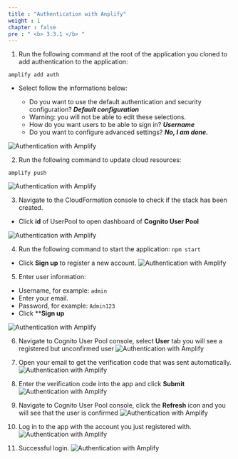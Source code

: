 ```yaml
---
title : "Authentication with Anplify"
weight : 1
chapter : false
pre : " <b> 3.3.1 </b> "
---
```


1. Run the following command at the root of the application you cloned to add authentication to the application:

```
amplify add auth

```

+ Select follow the informations below:

    - Do you want to use the default authentication and security configuration? ***Default configuration***
    - Warning: you will not be able to edit these selections.
    - How do you want users to be able to sign in? ***Username***
    - Do you want to configure advanced settings? ***No, I am done.***

![Authentication with Amplify](/images/3.configcognito/004-configcognito.png)

2. Run the following command to update cloud resources:

```
amplify push

```
![Authentication with Amplify](/images/3.configcognito/005-configcognito.png)

3. Navigate to the CloudFormation console to check if the stack has been created.
 + Click **id** of UserPool to open dashboard of **Cognito User Pool**

![Authentication with Amplify](/images/3.configcognito/006-configcognito.png)

4. Run the following command to start the application: `npm start`
 + Click **Sign up** to register a new account.
![Authentication with Amplify](/images/3.configcognito/007-configcognito.png)

5. Enter user information:
 + Username, for example: `admin`
 + Enter your email.
 + Password, for example: `Admin123`
 + Click ****Sign up**

![Authentication with Amplify](/images/3.configcognito/008-configcognito.png)

6. Navigate to Cognito User Pool console, select **User** tab you will see a registered but unconfirmed user
![Authentication with Amplify](/images/3.configcognito/009-configcognito.png)

7. Open your email to get the verification code that was sent automatically.
![Authentication with Amplify](/images/3.configcognito/010-configcognito.png)

8. Enter the verification code into the app and click **Submit**
![Authentication with Amplify](/images/3.configcognito/011-configcognito.png)

9. Navigate to Cognito User Pool console, click the **Refresh** icon and you will see that the user is confirmed
![Authentication with Amplify](/images/3.configcognito/012-configcognito.png)

10. Log in to the app with the account you just registered with.
![Authentication with Amplify](/images/3.configcognito/013-configcognito.png)

11. Successful login.
![Authentication with Amplify](/images/3.configcognito/014-configcognito.png)